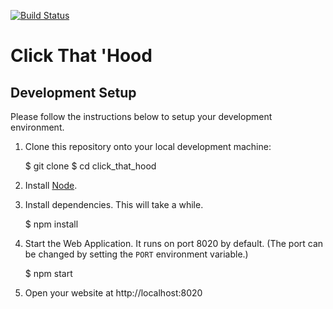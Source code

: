 [![Build Status](https://img.shields.io/travis/codeforgermany/click_that_hood/master.svg)](https://travis-ci.org/codeforgermany/click_that_hood)

# Click That 'Hood

## Development Setup

Please follow the instructions below to setup your development environment.

1) Clone this repository onto your local development machine:

    $ git clone <REPLACE THIS WITH REPO CLONE LOCATION>
    $ cd click_that_hood

2) Install [Node](http://nodejs.org/#download).

3) Install dependencies. This will take a while.

    $ npm install

4) Start the Web Application. It runs on port 8020 by default. (The port
can be changed by setting the `PORT` environment variable.)

    $ npm start

5) Open your website at http://localhost:8020
